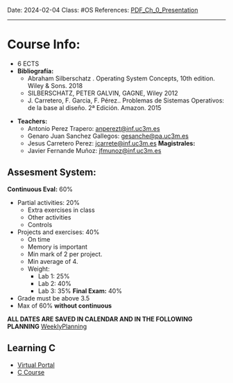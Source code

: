 Date: 2024-02-04
Class: #OS
References: [PDF_Ch_0_Presentation](https://aulaglobal.uc3m.es/pluginfile.php/6810592/mod_resource/content/1/presentationSSOO-Eng.pdf)


---

# Course Info: 
+ 6 ECTS
+ **Bibliografía:**
	+ Abraham Silberschatz . Operating System Concepts, 10th edition. Wiley & Sons. 2018
	+ SILBERSCHATZ, PETER GALVIN, GAGNE, Wiley 2012
	- J. Carretero, F. Garcia, F. Pérez.. Problemas de Sistemas Operativos: de la base al diseño. 2ª Edición. Amazon. 2015
- **Teachers:**
	- Antonio Perez Trapero: anperezt@inf.uc3m.es
	- Genaro Juan Sanchez Gallegos: gesanche@pa.uc3m.es
	- Jesus Carretero Perez: jcarrete@inf.uc3m.es
	**Magistrales:**
	+ Javier Fernande Muñoz:  jfmunoz@inf.uc3m.es

## Assesment System: 
**Continuous Eval:** 60%

+ Partial activities: 20%
	+ Extra exercises in class
	+ Other activities
	+ Controls
+ Projects and exercises: 40%
	+ On time
	+ Memory is important
	+ Min mark of 2 per project. 
	+ Min average of 4. 
	+ Weight: 
		+ Lab 1: 25%
		+ Lab 2: 40%
		+ Lab 3: 35%
**Final Exam:** 40%
+ Grade must be above 3.5
+ Max of 60% **without continuous**

**ALL DATES ARE SAVED IN CALENDAR AND IN THE FOLLOWING PLANNING**
[WeeklyPlanning](https://aulaglobal.uc3m.es/pluginfile.php/6810594/mod_resource/content/2/G87-89.pdf)

## Learning C

+ [Virtual Portal](http://www.learn-c.org/)
+ [C Course](https://www.tutorialspoint.com/cprogramming/index.htm)

